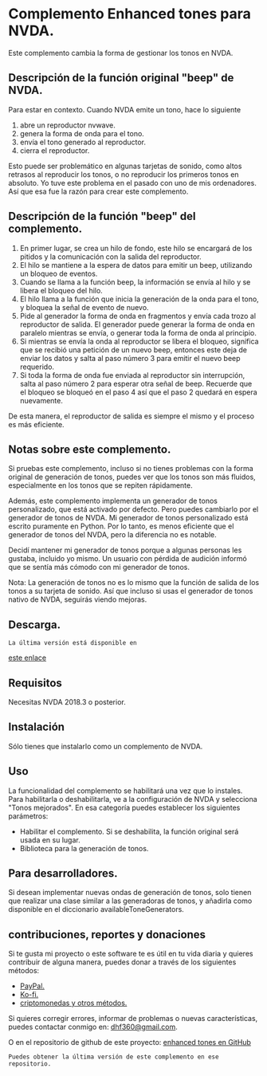# Complemento Enhanced tones para NVDA.

Este complemento cambia la forma de gestionar los tonos en NVDA.

## Descripción de la función original "beep" de NVDA.

Para estar en contexto. Cuando NVDA emite un tono, hace lo siguiente

1. abre un reproductor nvwave.
2. genera la forma de onda para el tono.
3. envía el tono generado al reproductor.
4. cierra el reproductor.

Esto puede ser problemático en algunas tarjetas de sonido, como altos retrasos al reproducir los tonos, o no reproducir los primeros tonos en absoluto.
Yo tuve este problema en el pasado con uno de mis ordenadores. Así que esa fue la razón para crear este complemento.

## Descripción de la función "beep" del complemento.

1. En primer lugar, se crea un hilo de fondo, este hilo se encargará de los pitidos y la comunicación con la salida del reproductor.
2. El hilo se mantiene a la espera de datos para emitir un beep, utilizando un bloqueo de eventos.
3. Cuando se llama a la función beep, la información se envía al hilo y se libera el bloqueo del hilo.
4. El hilo llama a la función que inicia la generación de la onda para el tono, y bloquea la señal de evento de nuevo.
5. Pide al generador la forma de onda en fragmentos y envía cada trozo al reproductor de salida. El generador puede generar la forma de onda en paralelo mientras se envía, o generar toda la forma de onda al principio.
6. Si mientras se envía la onda  al reproductor se libera el bloqueo, significa que se recibió una petición de un nuevo beep, entonces este deja de enviar los datos y salta al paso número 3 para emitir el nuevo beep requerido.
7. Si toda la forma de onda fue enviada al reproductor sin interrupción, salta al paso número 2 para esperar otra señal de beep. Recuerde que el bloqueo se bloqueó en el paso 4 así que el paso 2 quedará en espera nuevamente.

De esta manera, el reproductor de salida es siempre el mismo y el proceso es más eficiente.

## Notas sobre este complemento.

Si pruebas este complemento, incluso si no tienes problemas con la forma original de generación de tonos, puedes ver que los tonos son más fluidos, especialmente en los tonos que se repiten rápidamente.

Además, este complemento implementa un generador de tonos personalizado, que está activado por defecto. Pero puedes cambiarlo por el generador de tonos de NVDA.
Mi generador de tonos personalizado está escrito puramente en Python. Por lo tanto, es menos eficiente que el generador de tonos del NVDA, pero la diferencia no es notable.

Decidí mantener mi generador de tonos porque a algunas personas les gustaba, incluido yo mismo. Un usuario con pérdida de audición informó que se sentía más cómodo con mi generador de tonos.

Nota: La generación de tonos no es lo mismo que la función de salida de los tonos a su tarjeta de sonido. Así que incluso si usas el generador de tonos nativo de NVDA, seguirás viendo mejoras.

## Descarga.
	La última versión está disponible en
[este enlace](https://davidacm.github.io/getlatest/gh/davidacm/EnhancedTones)

## Requisitos
  Necesitas NVDA 2018.3 o posterior.

## Instalación
  Sólo tienes que instalarlo como un complemento de NVDA.

## Uso
  La funcionalidad del complemento se habilitará una vez que lo instales.  
  Para habilitarla o deshabilitarla, ve a la configuración de NVDA y selecciona "Tonos mejorados". En esa categoría puedes establecer los siguientes parámetros:

* Habilitar el complemento. Si se deshabilita, la función original será usada en su lugar.
* Biblioteca para la generación de tonos.

## Para desarrolladores.
Si desean implementar nuevas ondas de generación de tonos, solo tienen que realizar una clase similar a las generadoras de tonos, y añadirla como disponible en el diccionario availableToneGenerators.

## contribuciones, reportes y donaciones

Si te gusta mi proyecto o este software te es útil en tu vida diaria y quieres contribuir de alguna manera, puedes donar a través de los siguientes métodos:

* [PayPal.](https://paypal.me/davicm)
* [Ko-fi.](https://ko-fi.com/davidacm)
* [criptomonedas y otros métodos.](https://davidacm.github.io/donations/)

Si quieres corregir errores, informar de problemas o nuevas características, puedes contactar conmigo en: <dhf360@gmail.com>.

  O en el repositorio de github de este proyecto:
  [enhanced tones en GitHub](https://github.com/davidacm/enhancedtones)

    Puedes obtener la última versión de este complemento en ese repositorio.
